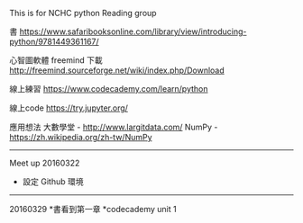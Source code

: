 This is for NCHC python Reading group

書
https://www.safaribooksonline.com/library/view/introducing-python/9781449361167/

心智圖軟體 freemind 下載
http://freemind.sourceforge.net/wiki/index.php/Download

線上練習
https://www.codecademy.com/learn/python

線上code
https://try.jupyter.org/

應用想法
大數學堂 - http://www.largitdata.com/
NumPy    - https://zh.wikipedia.org/zh-tw/NumPy

-------------------------------------------------

Meet up 20160322

* 設定 Github 環境 


-------------------------------------------------

20160329
*書看到第一章
*codecademy unit 1
